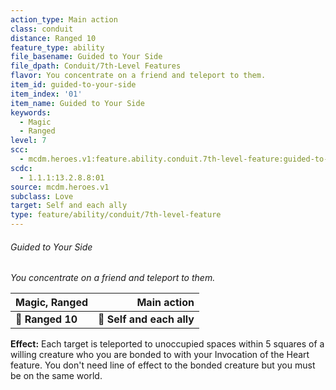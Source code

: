 ```yaml
---
action_type: Main action
class: conduit
distance: Ranged 10
feature_type: ability
file_basename: Guided to Your Side
file_dpath: Conduit/7th-Level Features
flavor: You concentrate on a friend and teleport to them.
item_id: guided-to-your-side
item_index: '01'
item_name: Guided to Your Side
keywords:
  - Magic
  - Ranged
level: 7
scc:
  - mcdm.heroes.v1:feature.ability.conduit.7th-level-feature:guided-to-your-side
scdc:
  - 1.1.1:13.2.8.8:01
source: mcdm.heroes.v1
subclass: Love
target: Self and each ally
type: feature/ability/conduit/7th-level-feature
---
```


###### Guided to Your Side

*You concentrate on a friend and teleport to them.*

| **Magic, Ranged** |           **Main action** |
| ----------------- | ------------------------: |
| **📏 Ranged 10**  | **🎯 Self and each ally** |

**Effect:** Each target is teleported to unoccupied spaces within 5 squares of a willing creature who you are bonded to with your Invocation of the Heart feature. You don't need line of effect to the bonded creature but you must be on the same world.
